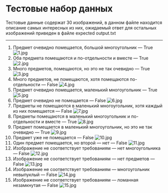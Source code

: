 # Тестовые набор данных
Тестовые данные содержат 30 изображений, в данном файле находится описание самых интересных из них, ожидаемый ответ для остальных изображений приведен в файле expected output.txt
____
1. Предмет очевидно помещается, большой многоугольник — True
![1.jpg](1.jpg "1.jpg")
2. Оба предмета помещаются и по-отдельности и вместе — True
![2.jpg](2.jpg "2.jpg")
3. Много предметов, помещаются, но это не так очевидно — True
![3.jpg](3.jpg "3.jpg")
4. Много предметов, не помещаются, хотя помещаются по-отдельности — False
![4.jpg](4.jpg "4.jpg")
5. Предмет очевидно помещается, маленький многоугольник — True
![5.jpg](5.jpg "5.jpg")
6. Предмет очевидно не помещается — False
![6.jpg](6.jpg "6.jpg")
7. Предметы не помещаются в маленький многоугольник, хотя каждый из них помещается — False
![7.jpg](7.jpg "7.jpg")
8. Предметы помещаются в маленький многоугольник и по-отдельности и вместе — True
![8.jpg](8.jpg "8.jpg")
9. Предмет помещается в маленький многоугольник, но это не так очевидно — True
![9.jpg](9.jpg "9.jpg")
10. Предмет уже не помещается — False
![10.jpg](10.jpg "10.jpg")
11. Один предмет помещается, но второй — нет — False
![11.jpg](11.jpg "11.jpg")
12. Изображение не соответствует требованиям — нет многоугольника — False
![12.jpg](12.jpg "12.jpg")
13. Изображение не соответствует требованиям — нет предметов — False
![13.jpg](13.jpg "13.jpg")
14. Изображение не соответствует требованиям — многоугольник невыпуклый — False
![14.jpg](14.jpg "14.jpg")
15. Изображение не соответствует требованиям — ломанная незамкнутая — False
![15.jpg](15.jpg "15.jpg")

